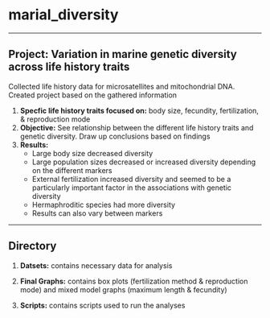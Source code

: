 # marial_diversity

---

## Project: Variation in marine genetic diversity across life history traits

Collected life history data for microsatellites and mitochondrial DNA. Created project based on the gathered information
1. **Specfic life history traits focused on:** body size, fecundity, fertilization, & reproduction mode
2. **Objective:** See relationship between the different life history traits and genetic diversity. Draw up conclusions based on findings
3. **Results:** 
   * Large body size decreased diversity
   * Large population sizes decreased or increased diversity depending on the different markers
   * External fertilization increased diversity and seemed to be a particularly important factor in the associations with genetic diversity
   * Hermaphroditic species had more diversity
   * Results can also vary between markers

---

## Directory

1. **Datsets:** contains necessary data for analysis

2. **Final Graphs:** contains box plots (fertilization method & reproduction mode) and mixed model graphs (maximum length & fecundity)

3. **Scripts:** contains scripts used to run the analyses
